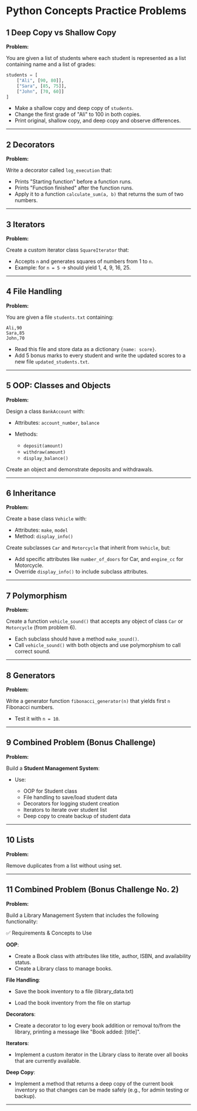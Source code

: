
# Python Concepts Practice Problems


## 1 Deep Copy vs Shallow Copy

**Problem:**

You are given a list of students where each student is represented as a list containing name and a list of grades:

```python
students = [
    ["Ali", [90, 80]],
    ["Sara", [85, 75]],
    ["John", [70, 60]]
]
````

* Make a shallow copy and deep copy of `students`.
* Change the first grade of "Ali" to 100 in both copies.
* Print original, shallow copy, and deep copy and observe differences.

---

## 2 Decorators

**Problem:**

Write a decorator called `log_execution` that:

* Prints "Starting function" before a function runs.
* Prints "Function finished" after the function runs.
* Apply it to a function `calculate_sum(a, b)` that returns the sum of two numbers.

---

## 3 Iterators

**Problem:**

Create a custom iterator class `SquareIterator` that:

* Accepts `n` and generates squares of numbers from 1 to `n`.
* Example: for `n = 5` → should yield 1, 4, 9, 16, 25.

---

## 4 File Handling

**Problem:**

You are given a file `students.txt` containing:

```
Ali,90
Sara,85
John,70
```

* Read this file and store data as a dictionary `{name: score}`.
* Add 5 bonus marks to every student and write the updated scores to a new file `updated_students.txt`.

---

## 5 OOP: Classes and Objects

**Problem:**

Design a class `BankAccount` with:

* Attributes: `account_number`, `balance`
* Methods:

  * `deposit(amount)`
  * `withdraw(amount)`
  * `display_balance()`

Create an object and demonstrate deposits and withdrawals.

---

## 6 Inheritance

**Problem:**

Create a base class `Vehicle` with:

* Attributes: `make`, `model`
* Method: `display_info()`

Create subclasses `Car` and `Motorcycle` that inherit from `Vehicle`, but:

* Add specific attributes like `number_of_doors` for Car, and `engine_cc` for Motorcycle.
* Override `display_info()` to include subclass attributes.

---

## 7 Polymorphism

**Problem:**

Create a function `vehicle_sound()` that accepts any object of class `Car` or `Motorcycle` (from problem 6).

* Each subclass should have a method `make_sound()`.
* Call `vehicle_sound()` with both objects and use polymorphism to call correct sound.

---

## 8 Generators

**Problem:**

Write a generator function `fibonacci_generator(n)` that yields first `n` Fibonacci numbers.

* Test it with `n = 10`.

---

## 9 Combined Problem (Bonus Challenge)

**Problem:**

Build a **Student Management System**:

* Use:

  * OOP for Student class
  * File handling to save/load student data
  * Decorators for logging student creation
  * Iterators to iterate over student list
  * Deep copy to create backup of student data

---

## 10 Lists

**Problem:**

Remove duplicates from a list without using set.


---

## 11 Combined Problem (Bonus Challenge No. 2)

**Problem:**

Build a Library Management System that includes the following functionality:

✅ Requirements & Concepts to Use

**OOP**:

* Create a Book class with attributes like title, author, ISBN, and availability status.
* Create a Library class to manage books.

**File Handling**:

* Save the book inventory to a file (library_data.txt)

* Load the book inventory from the file on startup

**Decorators**:

* Create a decorator to log every book addition or removal to/from the library, printing a message like "Book added: [title]".

**Iterators**:

* Implement a custom iterator in the Library class to iterate over all books that are currently available.

**Deep Copy**:

* Implement a method that returns a deep copy of the current book inventory so that changes can be made safely (e.g., for admin testing or backup).

---
